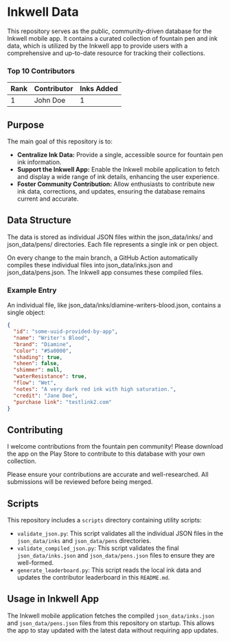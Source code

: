 # Inkwell Data

This repository serves as the public, community-driven database for the Inkwell mobile app. It contains a curated collection of fountain pen and ink data, which is utilized by the Inkwell app to provide users with a comprehensive and up-to-date resource for tracking their collections.

<!-- LEADERBOARD_START -->

### Top 10 Contributors

| Rank | Contributor | Inks Added |
|---|---|---|
| 1 | John Doe | 1 |


<!-- LEADERBOARD_END -->

## Purpose

The main goal of this repository is to:
- **Centralize Ink Data:** Provide a single, accessible source for fountain pen ink information.
- **Support the Inkwell App:** Enable the Inkwell mobile application to fetch and display a wide range of ink details, enhancing the user experience.
- **Foster Community Contribution:** Allow enthusiasts to contribute new ink data, corrections, and updates, ensuring the database remains current and accurate.

## Data Structure

The data is stored as individual JSON files within the json_data/inks/ and json_data/pens/ directories. Each file
represents a single ink or pen object.

On every change to the main branch, a GitHub Action automatically compiles these individual files into
json_data/inks.json and json_data/pens.json. The Inkwell app consumes these compiled files.

### Example Entry

An individual file, like json_data/inks/diamine-writers-blood.json, contains a single object:

```json
{
  "id": "some-uuid-provided-by-app",
  "name": "Writer's Blood",
  "brand": "Diamine",
  "color": "#5a0000",
  "shading": true,
  "sheen": false,
  "shimmer": null,
  "waterResistance": true,
  "flow": "Wet",
  "notes": "A very dark red ink with high saturation.",
  "credit": "Jane Doe",
  "purchase link": "testlink2.com"
}
```

## Contributing

I welcome contributions from the fountain pen community! Please download the app on the Play Store to contribute to this database with your own collection.

Please ensure your contributions are accurate and well-researched. All submissions will be reviewed before being merged.

## Scripts

This repository includes a `scripts` directory containing utility scripts:

- `validate_json.py`: This script validates all the individual JSON files in the `json_data/inks` and `json_data/pens` directories.
- `validate_compiled_json.py`: This script validates the final `json_data/inks.json` and `json_data/pens.json` files to ensure they are well-formed.
- `generate_leaderboard.py`: This script reads the local ink data and updates the contributor leaderboard in this `README.md`.

## Usage in Inkwell App

The Inkwell mobile application fetches the compiled `json_data/inks.json` and `json_data/pens.json` files from this repository on startup. This allows the app to stay updated with the latest data without requiring app updates.
